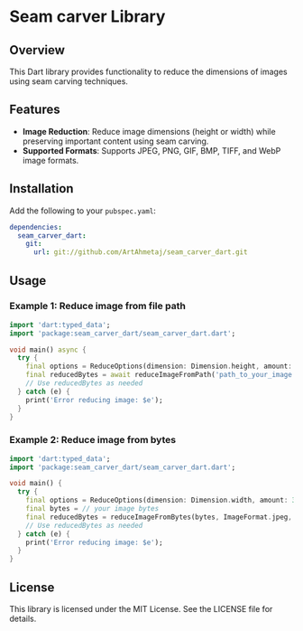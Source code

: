 # Seam carver Library

## Overview

This Dart library provides functionality to reduce the dimensions of images using seam carving techniques.

## Features

- **Image Reduction**: Reduce image dimensions (height or width) while preserving important content using seam carving.
- **Supported Formats**: Supports JPEG, PNG, GIF, BMP, TIFF, and WebP image formats.

## Installation

Add the following to your `pubspec.yaml`:

```yaml
dependencies:
  seam_carver_dart:
    git:
      url: git://github.com/ArtAhmetaj/seam_carver_dart.git
```


## Usage

### Example 1: Reduce image from file path

```dart
import 'dart:typed_data';
import 'package:seam_carver_dart/seam_carver_dart.dart';

void main() async {
  try {
    final options = ReduceOptions(dimension: Dimension.height, amount: 50);
    final reducedBytes = await reduceImageFromPath('path_to_your_image.jpg', options: options);
    // Use reducedBytes as needed
  } catch (e) {
    print('Error reducing image: $e');
  }
}
```

### Example 2: Reduce image from bytes

```dart
import 'dart:typed_data';
import 'package:seam_carver_dart/seam_carver_dart.dart';

void main() {
  try {
    final options = ReduceOptions(dimension: Dimension.width, amount: 30);
    final bytes = // your image bytes
    final reducedBytes = reduceImageFromBytes(bytes, ImageFormat.jpeg, options: options);
    // Use reducedBytes as needed
  } catch (e) {
    print('Error reducing image: $e');
  }
}
```

## License

This library is licensed under the MIT License. See the LICENSE file for details.
